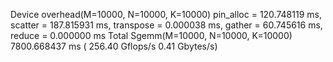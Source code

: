 Device overhead(M=10000, N=10000, K=10000) pin_alloc = 120.748119 ms, scatter = 187.815931 ms, transpose = 0.000038 ms, gather = 60.745616 ms, reduce = 0.000000 ms
Total Sgemm(M=10000, N=10000, K=10000) 7800.668437 ms ( 256.40 Gflops/s 0.41 Gbytes/s)
